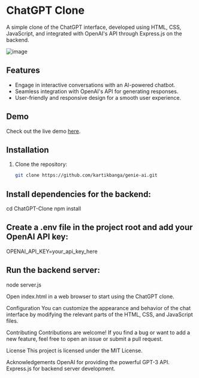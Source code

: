 # ChatGPT Clone

A simple clone of the ChatGPT interface, developed using HTML, CSS, JavaScript, and integrated with OpenAI's API through Express.js on the backend.

![image](https://github.com/kartikbanga/genie-ai/assets/71484653/e52f2699-d3a7-485f-b4f2-b2740079fc5a)

## Features

- Engage in interactive conversations with an AI-powered chatbot.
- Seamless integration with OpenAI's API for generating responses.
- User-friendly and responsive design for a smooth user experience.

## Demo

Check out the live demo [here](https://genie-ai-byuk.vercel.app/).

## Installation

1. Clone the repository:

   ```bash
   git clone https://github.com/kartikbanga/genie-ai.git

## Install dependencies for the backend:
cd ChatGPT-Clone
npm install

## Create a .env file in the project root and add your OpenAI API key:
OPENAI_API_KEY=your_api_key_here

## Run the backend server:
node server.js

Open index.html in a web browser to start using the ChatGPT clone.

Configuration
You can customize the appearance and behavior of the chat interface by modifying the relevant parts of the HTML, CSS, and JavaScript files.

Contributing
Contributions are welcome! If you find a bug or want to add a new feature, feel free to open an issue or submit a pull request.

License
This project is licensed under the MIT License.

Acknowledgements
OpenAI for providing the powerful GPT-3 API.
Express.js for backend server development.
